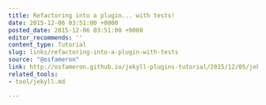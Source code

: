 ```yaml
---
title: Refactoring into a plugin... with tests!
date: 2015-12-06 03:51:00 +0000
posted_date: 2015-12-06 03:51:00 +0000
editor_recommends: ''
content_type: Tutorial
slug: links/refactoring-into-a-plugin-with-tests
source: "@osfameron"
link: http://osfameron.github.io/jekyll-plugins-tutorial/2015/12/05/jekyll-plugins-tutorial-part-2.html
related_tools:
- tool/jekyll.md

---
```

